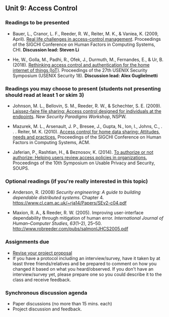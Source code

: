 ## Unit 9: Access Control

### Readings to be presented

- Bauer, L., Cranor, L. F., Reeder, R. W., Reiter, M. K., & Vaniea, K. (2009, April). [Real life challenges in access-control management](https://users.ece.cmu.edu/~lbauer/papers/2009/chi09-management.pdf). Proceedings of the SIGCHI Conference on Human Factors in Computing Systems, CHI. **Discussion lead: Steven Li**

- He, W., Golla, M., Padhi, R., Ofek, J., Durmuth, M., Fernandes, E., & Ur, B. (2018). [Rethinking access control and authentication for the home internet of things (IoT)](https://www.blaseur.com/papers/usenixsec18.pdf). Proceedings of the 27th USENIX Security Symposium (USENIX Security 18). **Discussion lead: Alex Guglielmetti**


### Readings you may choose to present (students not presenting should read at least 1 or skim 3)

- Johnson, M. L., Bellovin, S. M., Reeder, R. W., & Schechter, S. E. (2009). [Laissez-faire file sharing: Access control designed for individuals at the endpoints](https://academiccommons.columbia.edu/doi/10.7916/D8D79J6W/download). *New Security Paradigms Workshop*, NSPW.    

- Mazurek, M. L., Arsenault, J. P., Bresee, J., Gupta, N., Ion, I., Johns, C., . . . Reiter, M. K. (2010). [Access control for home data sharing: Attitudes, needs and practices.](https://users.ece.cmu.edu/~lbauer/papers/2010/chi2010-home-access-control.pdf) Proceedings of the SIGCHI Conference on Human Factors in Computing Systems, ACM. 

- Jaferian, P., Rashtian, H., & Beznosov, K. (2014). [To authorize or not authorize: Helping users review access policies in organizations.](https://www.usenix.org/system/files/conference/soups2014/soups14-paper-jaferian.pdf) Proceedings of the 10th Symposium on Usable Privacy and Security, SOUPS.

### Optional readings (if you're really interested in this topic)

- Anderson, R. (2008) *Security engineering: A guide to building dependable distributed systems*. Chapter 4. https://www.cl.cam.ac.uk/~rja14/Papers/SEv2-c04.pdf

- Maxion, R. A., & Reeder, R. W. (2005). Improving user-interface dependability through mitigation of human error. *International Journal of Human–Computer Studies, 63*(1–2), 25–50. http://www.robreeder.com/pubs/salmonIJHCS2005.pdf


### Assignments due

- [Revise your project proposal](../project/README.md#unit-9-before-the-live-session)
- If you have a protocol including an interview/survey, have it taken by at least three friends/relatives and be prepared to comment on how you changed it based on what you heard/observed. If you don't have an interview/survey yet, please prepare one so you could describe it to the class and receive feedback.


### Synchronous discussion agenda
- Paper discussions (no more than 15 mins. each)
- Project discussion and feedback.
